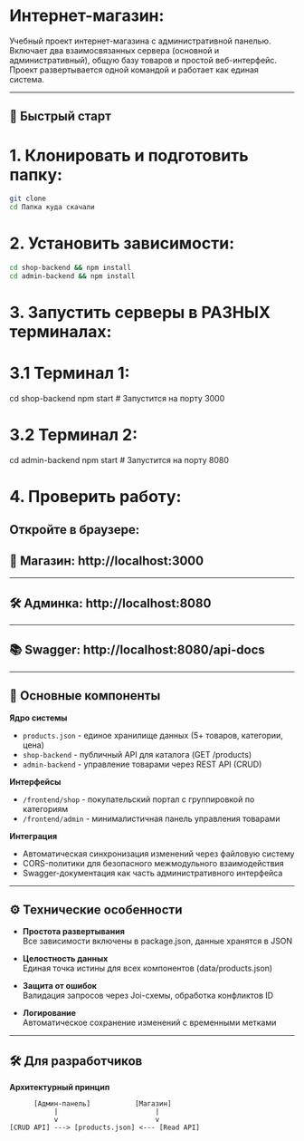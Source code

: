 # Интернет-магазин:

Учебный проект интернет-магазина с административной панелью. Включает два взаимосвязанных сервера (основной и административный), общую базу товаров и простой веб-интерфейс. Проект развертывается одной командой и работает как единая система.

---

## 🚀 Быстрый старт

# 1. Клонировать и подготовить папку:
   ```bash
   git clone
   cd Папка куда скачали 
   ```

# 2. Установить зависимости: 
   ```bash
   cd shop-backend && npm install
   cd admin-backend && npm install
   ```

# 3. Запустить серверы в РАЗНЫХ терминалах:

# 3.1 Терминал 1:
cd shop-backend
npm start # Запустится на порту 3000


# 3.2 Терминал 2:
cd admin-backend
npm start # Запустится на порту 8080


# 4. Проверить работу:
Откройте в браузере:
---
🛒 Магазин: http://localhost:3000
---
---
🛠 Админка: http://localhost:8080
---
---
📚 Swagger: http://localhost:8080/api-docs
---
---
## 🧩 Основные компоненты

**Ядро системы**  
- `products.json` - единое хранилище данных (5+ товаров, категории, цена)  
- `shop-backend` - публичный API для каталога (GET /products)  
- `admin-backend` - управление товарами через REST API (CRUD)  

**Интерфейсы**  
- `/frontend/shop` - покупательский портал с группировкой по категориям  
- `/frontend/admin` - минималистичная панель управления товарами  

**Интеграция**  
- Автоматическая синхронизация изменений через файловую систему  
- CORS-политики для безопасного межмодульного взаимодействия  
- Swagger-документация как часть административного интерфейса  

---

## ⚙ Технические особенности

- **Простота развертывания**  
  Все зависимости включены в package.json, данные хранятся в JSON  

- **Целостность данных**  
  Единая точка истины для всех компонентов (data/products.json)  

- **Защита от ошибок**  
  Валидация запросов через Joi-схемы, обработка конфликтов ID  

- **Логирование**  
  Автоматическое сохранение изменений с временными метками  

---

## 🛠 Для разработчиков

**Архитектурный принцип**  
``` 
      [Админ-панель]           [Магазин]
           |                        |
           v                        v
[CRUD API] ---> [products.json] <--- [Read API]
```
